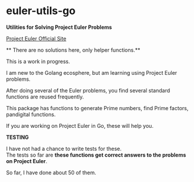 # euler-utils-go

**Utilities for Solving Project Euler Problems**

[Project Euler Official Site](https://projecteuler.net/) 

** There are no solutions here, only helper functions.**

This is a work in progress.

I am new to the Golang ecosphere, but am learning using Project Euler problems.

After doing several of the Euler problems, you find several standard functions are reused frequently.

This package has functions to generate Prime numbers, find Prime factors, pandigital functions.

If you are working on Project Euler in Go, these will help you.

**TESTING**


I have not had a chance to write tests for these.  
The tests so far are **these functions get correct answers to the problems on Project Euler**.

So far, I have done about 50 of them.  
